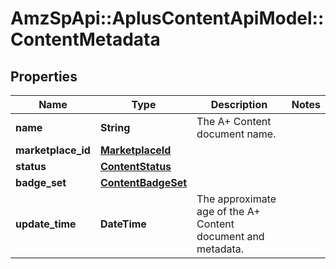 # AmzSpApi::AplusContentApiModel::ContentMetadata

## Properties
Name | Type | Description | Notes
------------ | ------------- | ------------- | -------------
**name** | **String** | The A+ Content document name. | 
**marketplace_id** | [**MarketplaceId**](MarketplaceId.md) |  | 
**status** | [**ContentStatus**](ContentStatus.md) |  | 
**badge_set** | [**ContentBadgeSet**](ContentBadgeSet.md) |  | 
**update_time** | **DateTime** | The approximate age of the A+ Content document and metadata. | 


